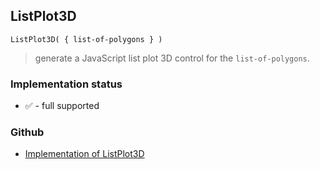 ## ListPlot3D

```
ListPlot3D( { list-of-polygons } )  
```

> generate a JavaScript list plot 3D control for the `list-of-polygons`.
	  
 

### Implementation status

* &#x2705; - full supported

### Github

* [Implementation of ListPlot3D](https://github.com/axkr/symja_android_library/blob/master/symja_android_library/matheclipse-core/src/main/java/org/matheclipse/core/reflection/system/ListPlot3D.java#L17) 
